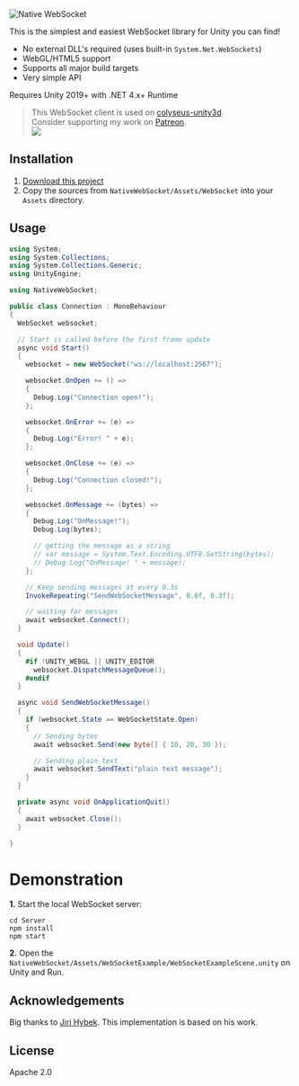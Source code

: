 <img src="Media/header.png?raw=true" alt="Native WebSocket" />

This is the simplest and easiest WebSocket library for Unity you can find!

- No external DLL's required (uses built-in `System.Net.WebSockets`)
- WebGL/HTML5 support
- Supports all major build targets
- Very simple API

Requires Unity 2019+ with .NET 4.x+ Runtime

> This WebSocket client is used on [colyseus-unity3d](https://github.com/colyseus/colyseus-unity3d). <br />
> Consider supporting my work on [Patreon](https://patreon.com/endel). <br />
> <a href="https://patreon.com/endel"><img src="https://img.shields.io/endpoint.svg?url=https%3A%2F%2Fshieldsio-patreon.herokuapp.com%2Fendel&style=for-the-badge" /></a>

## Installation

1. [Download this project](https://github.com/endel/NativeWebSocket/archive/master.zip)
2. Copy the sources from `NativeWebSocket/Assets/WebSocket` into your `Assets` directory.

## Usage

```csharp
using System;
using System.Collections;
using System.Collections.Generic;
using UnityEngine;

using NativeWebSocket;

public class Connection : MonoBehaviour
{
  WebSocket websocket;

  // Start is called before the first frame update
  async void Start()
  {
    websocket = new WebSocket("ws://localhost:2567");

    websocket.OnOpen += () =>
    {
      Debug.Log("Connection open!");
    };

    websocket.OnError += (e) =>
    {
      Debug.Log("Error! " + e);
    };

    websocket.OnClose += (e) =>
    {
      Debug.Log("Connection closed!");
    };

    websocket.OnMessage += (bytes) =>
    {
      Debug.Log("OnMessage!");
      Debug.Log(bytes);

      // getting the message as a string
      // var message = System.Text.Encoding.UTF8.GetString(bytes);
      // Debug.Log("OnMessage! " + message);
    };

    // Keep sending messages at every 0.3s
    InvokeRepeating("SendWebSocketMessage", 0.0f, 0.3f);

    // waiting for messages
    await websocket.Connect();
  }

  void Update()
  {
    #if !UNITY_WEBGL || UNITY_EDITOR
      websocket.DispatchMessageQueue();
    #endif
  }

  async void SendWebSocketMessage()
  {
    if (websocket.State == WebSocketState.Open)
    {
      // Sending bytes
      await websocket.Send(new byte[] { 10, 20, 30 });

      // Sending plain text
      await websocket.SendText("plain text message");
    }
  }

  private async void OnApplicationQuit()
  {
    await websocket.Close();
  }

}
```

# Demonstration

**1.** Start the local WebSocket server:

```
cd Server
npm install
npm start
```

**2.** Open the `NativeWebSocket/Assets/WebSocketExample/WebSocketExampleScene.unity` on Unity and Run.


## Acknowledgements

Big thanks to [Jiri Hybek](https://github.com/jirihybek/unity-websocket-webgl).
This implementation is based on his work.

## License

Apache 2.0
